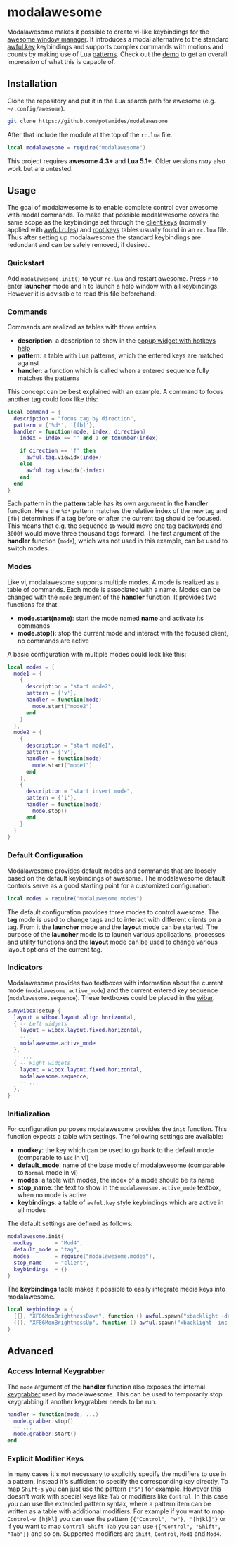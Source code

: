 # modalawesome

Modalawesome makes it possible to create vi-like keybindings for the
[awesome window manager](https://awesomewm.org/). It introduces a modal
alternative to the standard
[awful.key](https://awesomewm.org/doc/api/libraries/awful.key.html) keybindings
and supports complex commands with motions and counts by making use of Lua
[patterns](https://www.lua.org/manual/5.3/manual.html#6.4.1). Check out the
[demo](https://v.redd.it/e4pzh8l53df51/DASH_1080.mp4) to get an overall
impression of what this is capable of.

## Installation

Clone the repository and put it in the Lua search path for awesome 
(e.g. `~/.config/awesome`).

```sh
git clone https://github.com/potamides/modalawesome
```

After that include the module at the top of the `rc.lua` file.

```lua
local modalawesome = require("modalawesome")
```

This project requires **awesome 4.3+** and **Lua 5.1+**. Older versions *may*
also work but are untested.

## Usage

The goal of modalawesome is to enable complete control over awesome with modal
commands. To make that possible modalawesome covers the same scope
as the keybindings set through the
[client:keys](https://awesomewm.org/doc/api/classes/client.html#client:keys)
(normally applied with
[awful.rules](https://awesomewm.org/doc/api/libraries/awful.rules.html)) and
[root.keys](https://awesomewm.org/doc/api/libraries/root.html#keys) tables
usually found in an `rc.lua` file. Thus after setting up modalawesome the
standard keybindings are redundant and can be safely removed, if desired.

### Quickstart

Add `modalawesome.init()` to your `rc.lua` and restart awesome. Press `r` to
enter **launcher** mode and `h` to launch a help window with all keybindings.
However it is advisable to read this file beforehand.

### Commands

Commands are realized as tables with three entries.

* **description**: a description to show in the [popup widget with hotkeys
  help](https://awesomewm.org/doc/api/libraries/awful.hotkeys_popup.widget.html#show_help)
* **pattern**: a table with Lua patterns, which the entered keys are matched
  against
* **handler**: a function which is called when a entered sequence fully matches
  the patterns

This concept can be best explained with an example. A command to focus another
tag could look like this:

```lua
local command = {
  description = "focus tag by direction",
  pattern = {'%d*', '[fb]'},
  handler = function(mode, index, direction)
    index = index == '' and 1 or tonumber(index)

    if direction == 'f' then
      awful.tag.viewidx(index)
    else
      awful.tag.viewidx(-index)
    end
  end
}
```

Each pattern in the **pattern** table has its own argument in the **handler**
function. Here the `%d*` pattern matches the relative index of the new tag and
`[fb]` determines if a tag before or after the current tag should be focused.
This means that e.g. the sequence `1b` would move one tag backwards and `3000f`
would move three thousand tags forward. The first argument of the **handler**
function (`mode`), which was not used in this example, can be used to switch
modes.

### Modes

Like vi, modalawesome supports multiple modes. A mode is realized as a table of
commands. Each mode is associated with a name. Modes can be changed with the
`mode` argument of the **handler** function. It provides two functions for
that.

* **mode.start(name)**: start the mode named **name** and activate its commands
* **mode.stop()**: stop the current mode and interact with the focused client,
  no commands are active

A basic configuration with multiple modes could look like this:

```lua
local modes = {
  mode1 = {
  	{
      description = "start mode2",
      pattern = {'v'},
      handler = function(mode)
      	mode.start("mode2")
      end
    }
  },
  mode2 = {
  	{
      description = "start mode1",
      pattern = {'v'},
      handler = function(mode)
      	mode.start("mode1")
      end
    },
    {
      description = "start insert mode",
      pattern = {'i'},
      handler = function(mode)
      	mode.stop()
      end
    }
  }
}
```

### Default Configuration

Modalawesome provides default modes and commands that are loosely based on the
default keybindings of awesome. The modalawesome default controls serve
as a good starting point for a customized configuration.

```lua
local modes = require("modalawesome.modes")
```

The default configuration provides three modes to control awesome. The **tag**
mode is used to change tags and to interact with different clients on a tag.
From it the **launcher** mode and the **layout** mode can be started. The
purpose of the **launcher** mode is to launch various applications, processes
and utility functions and the **layout** mode can be used to change various
layout options of the current tag.

### Indicators

Modalawesome provides two textboxes with information about the current mode
(`modalawesome.active_mode`) and the current entered key sequence
(`modalawesome.sequence`). These textboxes could be placed in the
[wibar](https://awesomewm.org/doc/api/classes/awful.wibar.html#).

```Lua
s.mywibox:setup {
  layout = wibox.layout.align.horizontal,
  { -- Left widgets
    layout = wibox.layout.fixed.horizontal,
    -- ...
    modalawesome.active_mode
  },
  -- ...
  { -- Right widgets
    layout = wibox.layout.fixed.horizontal,
    modalawesome.sequence,
    -- ...
  },
}
```
### Initialization

For configuration purposes modalawesome provides the `init` function. This
function expects a table with settings. The following settings are available:

* **modkey**: the key which can be used to go back to the default mode
  (comparable to `Esc` in vi)
* **default_mode**: name of the base mode of modalawesome (comparable to
  `Normal` mode in vi)
* **modes**: a table with modes, the index of a mode should be its name
* **stop_name**: the text to show in the `modalaweosme.active_mode` textbox,
  when no mode is active
* **keybindings**: a table of `awful.key` style keybindings which are active in
  all modes

The default settings are defined as follows:

```lua
modalawesome.init{
  modkey       = "Mod4",
  default_mode = "tag",
  modes        = require("modalawesome.modes"),
  stop_name    = "client",
  keybindings  = {}
}
```

The **keybindings** table makes it possible to easily integrate media keys into
modalawesome.

```Lua
local keybindings = {
  {{}, "XF86MonBrightnessDown", function () awful.spawn("xbacklight -dec 10") end},
  {{}, "XF86MonBrightnessUp", function () awful.spawn("xbacklight -inc 10") end},
}
```
## Advanced

### Access Internal Keygrabber

The `mode` argument of the **handler** function also exposes the internal
[keygrabber](https://awesomewm.org/doc/api/classes/awful.keygrabber.html) used
by modelawesome. This can be used to temporarily stop keygrabbing if another
keygrabber needs to be run.

```lua
handler = function(mode, ...)
  mode.grabber:stop()
  -- ...
  mode.grabber:start()
end
```

### Explicit Modifier Keys

In many cases it's not necessary to explicitly specify the modifiers to use in
a pattern, instead it's sufficient to specify the corresponding key directly.
To map `Shift-s` you can just use the pattern `{"S"}` for example. However this
doesn't work with special keys like `Tab` or modifiers like `Control`. In this
case you can use the extended pattern syntax, where a pattern item can be
written as a table with additional modifiers. For example if you want to map
`Control-w [hjkl]` you can use the pattern `{{"Control", "w"}, "[hjkl]"}` or if
you want to map `Control-Shift-Tab` you can use `{{"Control", "Shift", "Tab"}}`
and so on. Supported modifiers are `Shift`, `Control`, `Mod1` and `Mod4`.
